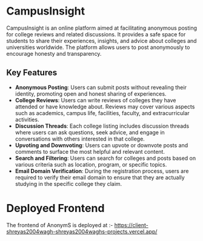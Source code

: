 # CampusInsight

CampusInsight is an online platform aimed at facilitating anonymous posting for college reviews and related discussions. It provides a safe space for students to share their experiences, insights, and advice about colleges and universities worldwide. The platform allows users to post anonymously to encourage honesty and transparency.

## Key Features

- **Anonymous Posting**: Users can submit posts without revealing their identity, promoting open and honest sharing of experiences.
- **College Reviews**: Users can write reviews of colleges they have attended or have knowledge about. Reviews may cover various aspects such as academics, campus life, facilities, faculty, and extracurricular activities.
- **Discussion Threads**: Each college listing includes discussion threads where users can ask questions, seek advice, and engage in conversations with others interested in that college.
- **Upvoting and Downvoting**: Users can upvote or downvote posts and comments to surface the most helpful and relevant content.
- **Search and Filtering**: Users can search for colleges and posts based on various criteria such as location, program, or specific topics.
- **Email Domain Verification**: During the registration process, users are required to verify their email domain to ensure that they are actually studying in the specific college they claim.

# Deployed Frontend

The frontend of AnonymS is deployed at :- https://client-shreyas2004wagh-shreyas2004waghs-projects.vercel.app/
